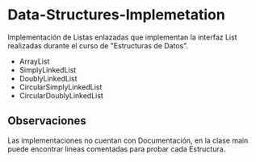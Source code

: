 # Data-Structures-Implemetation
Implementación de Listas enlazadas que implementan la interfaz List<E> 
realizadas durante el curso de "Estructuras de Datos".
- ArrayList
- SimplyLinkedList
- DoublyLinkedList
- CircularSimplyLinkedList
- CircularDoublyLinkedList

## Observaciones

 Las implementaciones no cuentan con Documentación, en la clase main puede encontrar
 lineas comentadas para probar cada Estructura. 